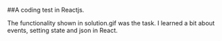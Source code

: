 ##A coding test in Reactjs. 

The functionality shown in solution.gif was the task. 
I learned a bit about events, setting state and json in React. 